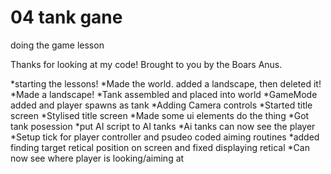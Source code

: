 # 04 tank gane

doing the game lesson

Thanks for looking at my code! Brought to you by the Boars Anus.

*starting the lessons!
*Made the world. added a landscape, then deleted it!
*Made a landscape!
*Tank assembled and placed into world
*GameMode added and player spawns as tank
*Adding Camera controls
*Started title screen
*Stylised title screen
*Made some ui elements do the thing
*Got tank posession
*put AI script to AI tanks
*Ai tanks can now see the player
*Setup tick for player controller and psudeo coded aiming routines
*added finding target retical position on screen and fixed displaying retical
*Can now see where player is looking/aiming at